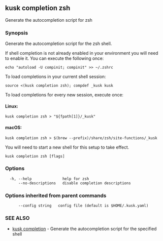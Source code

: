 ## kusk completion zsh

Generate the autocompletion script for zsh

### Synopsis

Generate the autocompletion script for the zsh shell.

If shell completion is not already enabled in your environment you will need
to enable it.  You can execute the following once:

	echo "autoload -U compinit; compinit" >> ~/.zshrc

To load completions in your current shell session:

	source <(kusk completion zsh); compdef _kusk kusk

To load completions for every new session, execute once:

#### Linux:

	kusk completion zsh > "${fpath[1]}/_kusk"

#### macOS:

	kusk completion zsh > $(brew --prefix)/share/zsh/site-functions/_kusk

You will need to start a new shell for this setup to take effect.


```
kusk completion zsh [flags]
```

### Options

```
  -h, --help              help for zsh
      --no-descriptions   disable completion descriptions
```

### Options inherited from parent commands

```
      --config string   config file (default is $HOME/.kusk.yaml)
```

### SEE ALSO

* [kusk completion](kusk_completion.md)	 - Generate the autocompletion script for the specified shell

